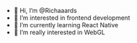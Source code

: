 - 👋 Hi, I’m @Richaaards
- 👀 I’m interested in frontend development
- 🌱 I’m currently learning React Native
- 💞️ I’m really interested in WebGL

<!---
Richaaards/Richaaards is a ✨ special ✨ repository because its `README.md` (this file) appears on your GitHub profile.
You can click the Preview link to take a look at your changes.
--->
